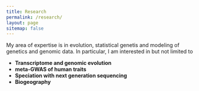 ```yaml
---
title: Research
permalink: /research/
layout: page
sitemap: false 
---
```


My area of expertise is in evolution, statistical genetis and modeling of genetics and genomic data. In particular, I am interested in but not limited to

* __Transcriptome and genomic evolution__
* __meta-GWAS of human traits__
* __Speciation with next generation sequencing__
* __Biogeography__
